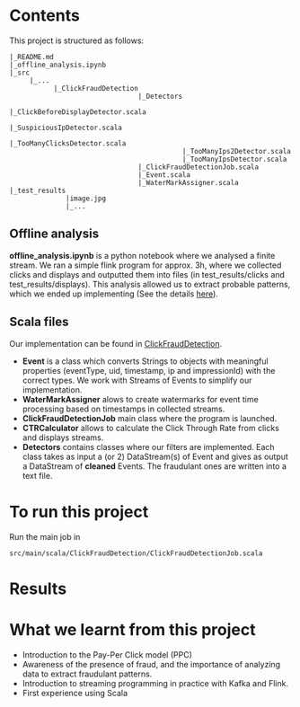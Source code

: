 # Contents
This project is structured as follows:
```
|_README.md
|_offline_analysis.ipynb
|_src
     |_...
           |_ClickFraudDetection
                                |_Detectors
                                           |_ClickBeforeDisplayDetector.scala
                                           |_SuspiciousIpDetector.scala
                                           |_TooManyClicksDetector.scala
                                           |_TooManyIps2Detector.scala
                                           |_TooManyIpsDetector.scala
                                |_ClickFraudDetectionJob.scala
                                |_Event.scala
                                |_WaterMarkAssigner.scala
|_test_results
              |image.jpg
              |_...
```

## Offline analysis
**offline_analysis.ipynb** is a python notebook where we analysed a finite stream. We ran a simple flink program for approx. 3h, where we collected clicks and displays and outputted them into files (in test_results/clicks and test_results/displays).
This analysis allowed us to extract probable patterns, which we ended up implementing (See the details [here](../master/src/main/scala/ClickFraudDetection/README.md)).
## Scala files
Our implementation can be found in [ClickFraudDetection](../master/src/main/scala/ClickFraudDetection/).
* **Event** is a class which converts Strings to objects with meaningful properties (eventType, uid, timestamp, ip and impressionId) with the correct types. We work with Streams of Events to simplify our implementation.
* **WaterMarkAssigner** alows to create watermarks for event time processing based on timestamps in collected streams.
* **ClickFraudDetectionJob** main class where the program is launched.
* **CTRCalculator** allows to calculate the Click Through Rate from clicks and displays streams.
* **Detectors** contains classes where our filters are implemented. Each class takes as input a (or 2) DataStream(s) of Event and gives as output a DataStream of **cleaned** Events. The fraudulant ones are written into a text file.

# To run this project
Run the main job in 
```
src/main/scala/ClickFraudDetection/ClickFraudDetectionJob.scala
```
# Results 


# What we learnt from this project
* Introduction to the Pay-Per Click model (PPC)
* Awareness of the presence of fraud, and the importance of analyzing data to extract fraudulant patterns.
* Introduction to streaming programming in practice with Kafka and Flink.
* First experience using Scala
